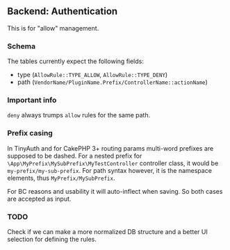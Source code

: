 ## Backend: Authentication

This is for "allow" management.

### Schema
The tables currently expect the following fields:
- type (`AllowRule::TYPE_ALLOW`, `AllowRule::TYPE_DENY`)
- path (`VendorName/PluginName.Prefix/ControllerName::actionName`)

### Important info
`deny` always trumps `allow` rules for the same path.

### Prefix casing
In TinyAuth and for CakePHP 3+ routing params multi-word prefixes are supposed to be dashed.
For a nested prefix for `\App\MyPrefix\MySubPrefix\MyTestController` controller class,
it would be `my-prefix/my-sub-prefix`.
For path syntax however, it is the namespace elements, thus `MyPrefix/MySubPrefix`.

For BC reasons and usability it will auto-inflect when saving.
So both cases are accepted as input.

### TODO
Check if we can make a more normalized DB structure and a better UI selection for defining the rules.
